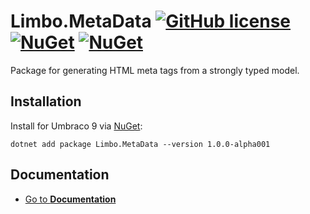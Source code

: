 # Limbo.MetaData  [![GitHub license](https://img.shields.io/badge/license-MIT-blue.svg)](LICENSE.md) [![NuGet](https://img.shields.io/nuget/v/Limbo.MetaData.svg)](https://www.nuget.org/packages/Limbo.MetaData) [![NuGet](https://img.shields.io/nuget/dt/Limbo.MetaData.svg)](https://www.nuget.org/packages/Limbo.MetaData)

Package for generating HTML meta tags from a strongly typed model.

## Installation

Install for Umbraco 9 via [NuGet](https://www.nuget.org/packages/Limbo.MetaData/1.0.0-alpha001):

```
dotnet add package Limbo.MetaData --version 1.0.0-alpha001
```

## Documentation

- [Go to **Documentation**](./documentation/)
